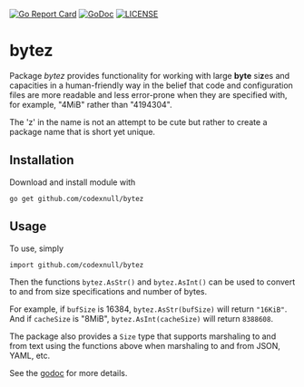 [![Go Report Card](https://goreportcard.com/badge/github.com/codexnull/bytez)](https://goreportcard.com/report/github.com/codexnull/bytez)
[![GoDoc](http://img.shields.io/badge/go-documentation-blue.svg?style=flat-square)](http://godoc.org/github.com/codexnull/bytez)
[![LICENSE](https://img.shields.io/github/license/codexnull/bytez.svg?style=flat-square)](https://github.com//codexnull/bytez/blob/master/LICENSE)

# bytez

Package *bytez* provides functionality for working with large **byte** si**z**es and capacities in a
human-friendly way in the belief that code and configuration files are more readable and less
error-prone when they are specified with, for example, "4MiB" rather than "4194304".

The 'z' in the name is not an attempt to be cute but rather to create a package name that is
short yet unique.

## Installation

Download and install module with

    go get github.com/codexnull/bytez

## Usage

To use, simply

    import github.com/codexnull/bytez

Then the functions `bytez.AsStr()` and `bytez.AsInt()` can be used to convert to and from size
specifications and number of bytes.

For example, if `bufSize` is 16384, `bytez.AsStr(bufSize)` will return `"16KiB"`. And if `cacheSize`
is "8MiB", `bytez.AsInt(cacheSize)` will return `8388608`.

The package also provides a `Size` type that supports marshaling to and from text using the
functions above when marshaling to and from JSON, YAML, etc.

See the [godoc](https://godoc.org/github.com/codexnull/bytez) for more details.
